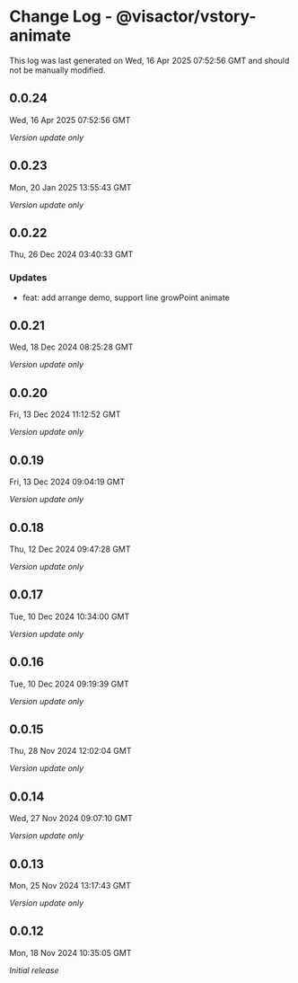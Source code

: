 # Change Log - @visactor/vstory-animate

This log was last generated on Wed, 16 Apr 2025 07:52:56 GMT and should not be manually modified.

## 0.0.24
Wed, 16 Apr 2025 07:52:56 GMT

_Version update only_

## 0.0.23
Mon, 20 Jan 2025 13:55:43 GMT

_Version update only_

## 0.0.22
Thu, 26 Dec 2024 03:40:33 GMT

### Updates

- feat: add arrange demo, support line growPoint animate

## 0.0.21
Wed, 18 Dec 2024 08:25:28 GMT

_Version update only_

## 0.0.20
Fri, 13 Dec 2024 11:12:52 GMT

_Version update only_

## 0.0.19
Fri, 13 Dec 2024 09:04:19 GMT

_Version update only_

## 0.0.18
Thu, 12 Dec 2024 09:47:28 GMT

_Version update only_

## 0.0.17
Tue, 10 Dec 2024 10:34:00 GMT

_Version update only_

## 0.0.16
Tue, 10 Dec 2024 09:19:39 GMT

_Version update only_

## 0.0.15
Thu, 28 Nov 2024 12:02:04 GMT

_Version update only_

## 0.0.14
Wed, 27 Nov 2024 09:07:10 GMT

_Version update only_

## 0.0.13
Mon, 25 Nov 2024 13:17:43 GMT

_Version update only_

## 0.0.12
Mon, 18 Nov 2024 10:35:05 GMT

_Initial release_

